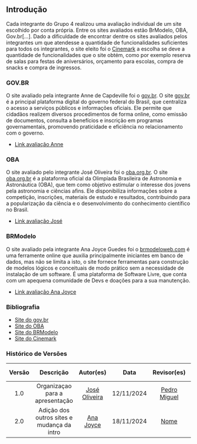 ## Introdução 
Cada integrante do Grupo 4 realizou uma avaliação individual de um site escolhido por conta própria. Entre os sites avaliados estão BrModelo, OBA, Gov.br[...]. Dado a dificuldade de encontrar dentre os sites avaliados pelos integrantes um que atendesse a quantidade de funcionalidades suficientes para todos os integrantes, o site eleito foi o <a href="https://cinemark.com.br/">Cinemark</a> a escolha se deve a quantidade de funcionalidades que o site obtém, como por exemplo reserva de salas para festas de aniversários, orçamento para escolas, compra de snacks e compra de ingressos.

### GOV.BR
O site avaliado pela integrante Anne de Capdeville foi o <a href="https://www.gov.br/pt-br">gov.br</a>. O site <a href="https://www.gov.br/pt-br">gov.br</a> é a principal plataforma digital do governo federal do Brasil, que centraliza o acesso a serviços públicos e informações oficiais. Ele permite que cidadãos realizem diversos procedimentos de forma online, como emissão de documentos, consulta a benefícios e inscrição em programas governamentais, promovendo praticidade e eficiência no relacionamento com o governo.

- [Link avaliação Anne](https://docs.google.com/document/d/13TYazFJBUjsGtEKTgrHQ9CjlT2wHm-dgORtEx2pYONg/edit?tab=t.0)

### OBA
O site avaliado pelo integrante José Oliveira foi o <a href="https://www.oba.org.br/">oba.org.br</a>. O site <a href="https://www.oba.org.br/">oba.org.br</a> é a plataforma oficial da Olimpíada Brasileira de Astronomia e Astronáutica (OBA), que tem como objetivo estimular o interesse dos jovens pela astronomia e ciências afins. Ele disponibiliza informações sobre a competição, inscrições, materiais de estudo e resultados, contribuindo para a popularização da ciência e o desenvolvimento do conhecimento científico no Brasil.

- [Link avaliação José](https://docs.google.com/document/d/1Qr6aKGNXckI1gZOL08lBrYiuB5KQ3w3I8HheDWSizOk/edit?usp=sharing)


### BRModelo
O site avaliado pela integrante Ana Joyce Guedes foi o <a href="https://www.brmodeloweb.com/lang/pt-br/index.html">brmodeloweb.com</a> é uma ferramente online que auxilia principalmente iniciantes em banco de dados, mas não se limita a isto, o site fornece ferramentas para construção de modelos lógicos e conceituais de modo prático sem a necessidade de instalação de um software. É uma plataforma de Software Livre, que conta com um apequena comunidade de Devs e doações para a sua manutenção.

- [Link avaliação Ana Joyce](https://drive.google.com/file/d/1i5NyOKasckuRvVDB760HsmLS5cOOqS0Z/view?usp=sharing)


### Bibliografia
- [Site do gov.br](https://www.gov.br/pt-br)
- [Site do OBA](https://www.oba.org.br/)
- [Site do BRModelo](ttps://www.brmodeloweb.com/lang/pt-br/index.html)
- [Site do Cinemark](https://cinemark.com.br/)

### Histórico de Versões

| Versão |     Descrição      |                     Autor(es)                     |    Data    |                     Revisor(es)                     | Data de revisão |
| :----: | :----------------: | :-----------------------------------------------: | :--------: | :-------------------------------------------------: | :-------------: |
|  1.0   | Organizaçao para a apresentação | [José Oliveira](https://github.com/Jose1277) | 12/11/2024 | [Pedro Miguel](https://github.com/pedromadbr) |   12/11/2024   |
|  2.0   | Adição dos outros sites e mudança da intro | [Ana Joyce](https://github.com/anajoyceamorim) | 18/11/2024 | [Nome](https://github.com/nomedogithub) |   18/11/2024   |
